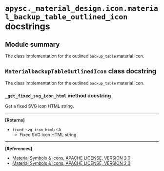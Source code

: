 # `apysc._material_design.icon.material_backup_table_outlined_icon` docstrings

## Module summary

The class implementation for the outlined `backup_table` material icon.

## `MaterialbackupTableOutlinedIcon` class docstring

The class implementation for the outlined `backup_table` material icon.

### `_get_fixed_svg_icon_html` method docstring

Get a fixed SVG icon HTML string.<hr>

**[Returns]**

- `fixed_svg_icon_html`: str
  - Fixed SVG icon HTML string.

<hr>

**[References]**

- [Material Symbols & Icons, APACHE LICENSE, VERSION 2.0](https://fonts.google.com/icons?icon.size=24&icon.color=%23e8eaed)
- [Material Symbols & Icons, APACHE LICENSE, VERSION 2.0](https://www.apache.org/licenses/LICENSE-2.0.html)
